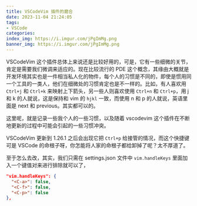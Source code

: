 ```yaml
---
title: VSCodeVim 插件的磨合
date: 2023-11-04 21:24:05
tags:
- VSCode
categories:
index_img: https://i.imgur.com/jPgImMg.png
banner_img: https://i.imgur.com/jPgImMg.png
---
```


VSCodeVim 这个插件总体上来说还是比较好用的，可是，它有一些细微的关节，肯定是需要我们微调来适应的。现在比较流行的 PDE 这个概念，其缘由大概就是开发环境其实也是一件相当私人化的物件，每个人的习惯是不同的，即使是惯用同一个工具的一类人，他们在细微处的习惯肯定也是不一样的。比如，有人喜欢用 `Ctrl+j` 和 `Ctrl+k` 来映射上下箭头，另一些人则喜欢使用 `Ctrl+n` 和 `Ctrl+p`，用 j 和 k 的人就说，这是保持和 vim 的 `hjkl` 一致，而使用 n 和 p 的人就说，英语里面是 next 和 previous。其实都可以的。

这里呢，就是记录一些我个人的一些习惯，以及随着 vscodevim 这个插件在不断地更新的过程中可能会引起的一些习惯冲突。

VSCodeVim 更新到 1.26.1 之后会出现它把 `Ctrl+p` 给接管的情况，而这个快捷键可是 VSCode 的命根子呀，你怎能将人家的命根子都给卸掉了呢？太不厚道了。

至于怎么去改，其实，我们只需在 settings.json 文件中 `vim.handleKeys` 里面加入一个键值对来进行排除就可以了，

```json
"vim.handleKeys": {
  "<C-a>": false,
  "<C-f>": false,
  "<C-p>": false
},
```


